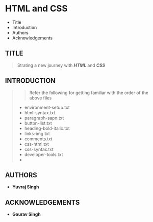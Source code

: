 # HTML and CSS

- Title
- Introduction
- Authors
- Acknowledgements

## TITLE

> Strating a new journey with ***HTML*** and ***CSS***

## INTRODUCTION

>
>> Refer the following for getting familiar with the order of the above files
>
> - environment-setup.txt
> - html-syntax.txt
> - paragraph-sapn.txt
> - button-list.txt
> - heading-bold-italic.txt
> - links-img.txt
> - comments.txt
> - css-html.txt
> - css-syntax.txt
> - developer-tools.txt
> - 

## AUTHORS

- **Yuvraj Singh**

## ACKNOWLEDGEMENTS

- **Gaurav Singh**

